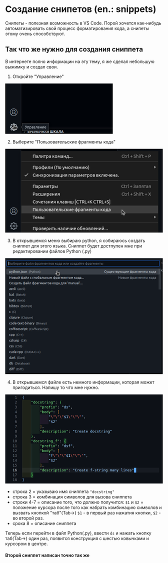 # Создание снипетов (en.: snippets)

Снипеты - полезная возможность в VS Code.
Порой хочется как-нибудь автоматизировать свой процесс форматирования кода,
а снипеты этому очень способствуют.

## Так что же нужно для создания сниппета

В интернете полно информации на эту тему, я же сделал небольшую выжимку и создал свои.

1. Откройте "Управление"

![](1.png)

2. Выберите "Пользовательские фрагменты кода"

![](2.png)

3. В открывшемся меню выбираю python, я собираюсь создать сниппет для этого языка. Сниппет будет достпупен мне при редактировании файлов Python (.py) 

![](3.png)

4. В открывшемся файле есть немного информации, которая может пригодиться. Напишу то что мне нужно.

![](4.png)

- строка 2 = указываю имя сниппета  `"docstring"`
- строка 3 = комбинация символов для вызова сниппета
- строки 4-7 = описание того, что должно получится:
 `$1` и `$2` = положение курсора после того как набрать комбинацию символов и вызвать кнопкой "таб"(Tab->) `$1` - в первый раз нажатия кнопки, `$2` - во второй раз.
- срока 8 = описание сниппета


Теперь если перейти в файл Python(.py), ввести `ds` и нажать кнопку таб(Tab->) один раз, появится конструкция с шестью ковычками и курсором в центре.

#### Второй сниппет написан точно так же
